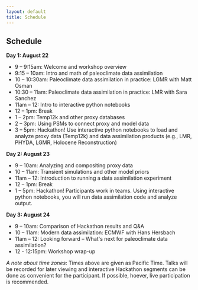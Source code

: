 ```yaml
---
layout: default
title: Schedule
---
```


## Schedule

**Day 1: August 22**
- 9 – 9:15am: Welcome and workshop overview
- 9:15 – 10am: Intro and math of paleoclimate data assimilation
- 10 – 10:30am: Paleoclimate data assimilation in practice: LGMR with Matt Osman
- 10:30 – 11am: Paleoclimate data assimilation in practice: LMR with Sara Sanchez
- 11am – 12: Intro to interactive python notebooks
- 12 – 1pm: Break
- 1 – 2pm: Temp12k and other proxy databases
- 2 – 3pm: Using PSMs to connect proxy and model data
- 3 – 5pm: Hackathon! Use interactive python notebooks to load and analyze proxy data (Temp12k) and data assimilation products (e.g., LMR, PHYDA, LGMR, Holocene Reconstruction)

**Day 2: August 23**
- 9 – 10am: Analyzing and compositing proxy data
- 10 – 11am: Transient simulations and other model priors
- 11am – 12: Introduction to running a data assimilation experiment
- 12 – 1pm: Break
- 1 – 5pm: Hackathon! Participants work in teams. Using interactive python notebooks, you will run data assimilation code and analyze output.

**Day 3: August 24**
- 9 – 10am: Comparison of Hackathon results and Q&A
- 10 – 11am: Modern data assimilation: ECMWF with Hans Hersbach
- 11am – 12: Looking forward – What's next for paleoclimate data assimilation?
- 12 - 12:15pm: Workshop wrap-up

*A note about time zones*: Times above are given as Pacific Time. Talks will be recorded for later viewing and interactive Hackathon segments can be done as convenient for the participant. If possible, hoever, live participation is recommended.
